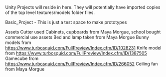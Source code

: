 Unity Projects will reside in here.  They will potentially have imported copies of the top level textures/models folder files.

Basic_Project - This is just a test space to make prototypes


Assets Cutter used
Cabinets, cupboards from Maya Morgue, school bought commercial use assets
Bed and lamp taken from Maya Morgue
Bunny models from https://www.turbosquid.com/FullPreview/Index.cfm/ID/1028231
Knife model from https://www.turbosquid.com/FullPreview/Index.cfm/ID/1387505
Gamecube from https://www.turbosquid.com/FullPreview/Index.cfm/ID/266052
Ceiling fan from Maya Morgue

